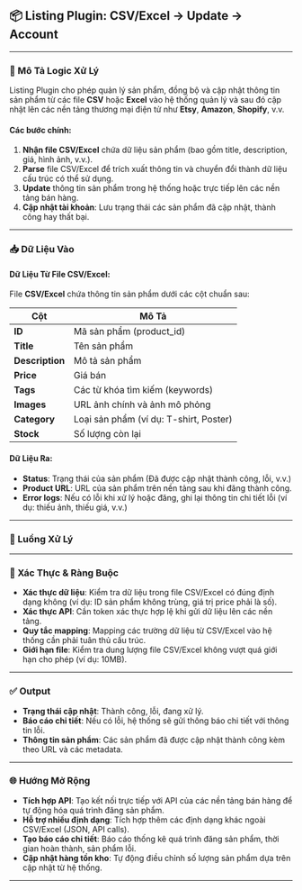 ## 📦 Listing Plugin: CSV/Excel -> Update -> Account

---

### 🧠 Mô Tả Logic Xử Lý

Listing Plugin cho phép quản lý sản phẩm, đồng bộ và cập nhật thông tin sản phẩm từ các file **CSV** hoặc **Excel** vào hệ thống quản lý và sau đó cập nhật lên các nền tảng thương mại điện tử như **Etsy**, **Amazon**, **Shopify**, v.v.

#### Các bước chính:
1. **Nhận file CSV/Excel** chứa dữ liệu sản phẩm (bao gồm title, description, giá, hình ảnh, v.v.).
2. **Parse** file CSV/Excel để trích xuất thông tin và chuyển đổi thành dữ liệu cấu trúc có thể sử dụng.
3. **Update** thông tin sản phẩm trong hệ thống hoặc trực tiếp lên các nền tảng bán hàng.
4. **Cập nhật tài khoản**: Lưu trạng thái các sản phẩm đã cập nhật, thành công hay thất bại.

---

### 📥 Dữ Liệu Vào

#### Dữ Liệu Từ File CSV/Excel:

File **CSV/Excel** chứa thông tin sản phẩm dưới các cột chuẩn sau:

| Cột                | Mô Tả                                  |
|--------------------|----------------------------------------|
| **ID**             | Mã sản phẩm (product_id)               |
| **Title**          | Tên sản phẩm                           |
| **Description**    | Mô tả sản phẩm                         |
| **Price**          | Giá bán                                |
| **Tags**           | Các từ khóa tìm kiếm (keywords)        |
| **Images**         | URL ảnh chính và ảnh mô phỏng         |
| **Category**       | Loại sản phẩm (ví dụ: T-shirt, Poster) |
| **Stock**          | Số lượng còn lại                      |

#### Dữ Liệu Ra:

- **Status**: Trạng thái của sản phẩm (Đã được cập nhật thành công, lỗi, v.v.)
- **Product URL**: URL của sản phẩm trên nền tảng sau khi đăng thành công.
- **Error logs**: Nếu có lỗi khi xử lý hoặc đăng, ghi lại thông tin chi tiết lỗi (ví dụ: thiếu ảnh, thiếu giá, v.v.)

---

### 🔄 Luồng Xử Lý

---

### 🔐 Xác Thực & Ràng Buộc

- **Xác thực dữ liệu**: Kiểm tra dữ liệu trong file CSV/Excel có đúng định dạng không (ví dụ: ID sản phẩm không trùng, giá trị price phải là số).
- **Xác thực API**: Cần token xác thực hợp lệ khi gửi dữ liệu lên các nền tảng.
- **Quy tắc mapping**: Mapping các trường dữ liệu từ CSV/Excel vào hệ thống cần phải tuân thủ cấu trúc.
- **Giới hạn file**: Kiểm tra dung lượng file CSV/Excel không vượt quá giới hạn cho phép (ví dụ: 10MB).

---

### ✅ Output

- **Trạng thái cập nhật**: Thành công, lỗi, đang xử lý.
- **Báo cáo chi tiết**: Nếu có lỗi, hệ thống sẽ gửi thông báo chi tiết với thông tin lỗi.
- **Thông tin sản phẩm**: Các sản phẩm đã được cập nhật thành công kèm theo URL và các metadata.

---

### 🌐 Hướng Mở Rộng

- **Tích hợp API**: Tạo kết nối trực tiếp với API của các nền tảng bán hàng để tự động hóa quá trình đăng sản phẩm.
- **Hỗ trợ nhiều định dạng**: Tích hợp thêm các định dạng khác ngoài CSV/Excel (JSON, API calls).
- **Tạo báo cáo chi tiết**: Báo cáo thống kê quá trình đăng sản phẩm, thời gian hoàn thành, sản phẩm lỗi.
- **Cập nhật hàng tồn kho**: Tự động điều chỉnh số lượng sản phẩm dựa trên cập nhật từ hệ thống.

---

